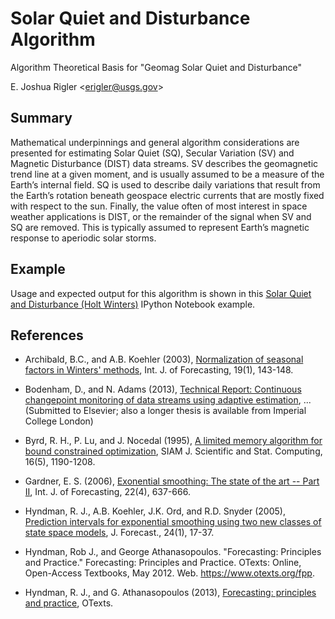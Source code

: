 Solar Quiet and Disturbance Algorithm
=====================================

Algorithm Theoretical Basis for "Geomag Solar Quiet and Disturbance"

E. Joshua Rigler &lt;[erigler@usgs.gov](mailto:erigler@usgs.gov)&gt;


## Summary

Mathematical underpinnings and general algorithm considerations are presented
for estimating Solar Quiet (SQ), Secular Variation (SV) and Magnetic
Disturbance (DIST) data streams. SV describes the geomagnetic trend line
at a given moment, and is usually assumed to be a measure of the Earth’s
internal field. SQ is used to describe daily variations that result from the
Earth’s rotation beneath geospace electric currents that are mostly fixed
with respect to the sun. Finally, the value often of most interest in
space weather applications is DIST, or the remainder of the signal when SV
and SQ are removed. This is typically assumed to represent Earth’s magnetic
response to aperiodic solar storms.


## Example

Usage and expected output for this algorithm is shown in this
[Solar Quiet and Disturbance (Holt Winters)](SQDist.ipynb) IPython Notebook
example.


## References

 - Archibald, B.C., and A.B. Koehler (2003), [Normalization of seasonal
   factors in Winters'
   methods](http://www.sciencedirect.com/science/article/pii/S0169207001001170),
   Int. J. of Forecasting, 19(1), 143-148.

 - Bodenham, D., and N. Adams (2013), [Technical Report: Continuous changepoint
   monitoring of data streams using
   adaptive estimation](http://wwwf.imperial.ac.uk/~dab10/techreport.pdf), ...
   (Submitted to Elsevier; also a longer thesis is available from Imperial
   College London)

 - Byrd, R. H., P. Lu, and J. Nocedal (1995), [A limited memory algorithm for
   bound constrained
   optimization](http://epubs.siam.org/doi/abs/10.1137/0916069), SIAM J.
   Scientific and Stat. Computing, 16(5), 1190-1208.

 - Gardner, E. S. (2006), [Exonential smoothing: The state of the art --
   Part II](http://www.sciencedirect.com/science/article/pii/S0169207006000392),
   Int. J. of Forecasting, 22(4), 637-666.

 - Hyndman, R. J., A.B. Koehler, J.K. Ord, and R.D. Snyder (2005), [Prediction
   intervals for exponential smoothing using two new classes of state space
   models](http://onlinelibrary.wiley.com/doi/10.1002/for.938/abstract), J.
   Forecast., 24(1), 17-37.

 - Hyndman, Rob J., and George Athana­sopou­los. "Forecasting: Principles and
   Practice." Forecasting: Principles and Practice. OTexts: Online,
   Open-Access Textbooks, May 2012. Web. <https://www.otexts.org/fpp>.

 - Hyndman, R. J., and G. Athanasopoulos (2013), [Forecasting: principles and
   practice](https://www.otexts.org/fpp), OTexts.
